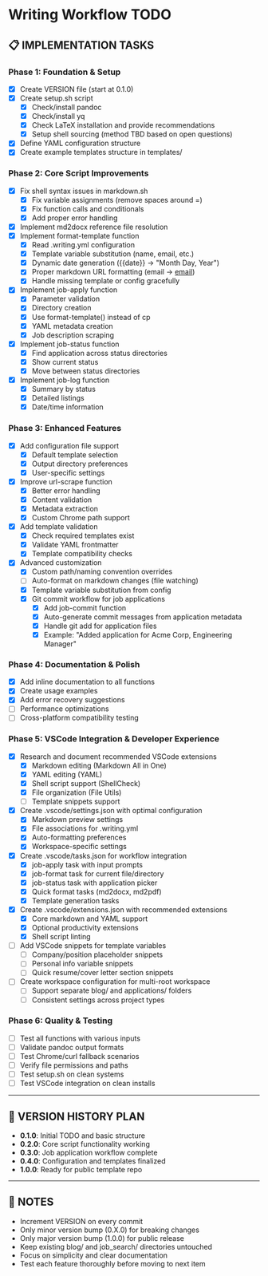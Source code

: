 # Writing Workflow TODO

## 📋 IMPLEMENTATION TASKS

### Phase 1: Foundation & Setup

- [x] Create VERSION file (start at 0.1.0)
- [x] Create setup.sh script
  - [x] Check/install pandoc
  - [x] Check/install yq
  - [x] Check LaTeX installation and provide recommendations
  - [x] Setup shell sourcing (method TBD based on open questions)
- [x] Define YAML configuration structure
- [x] Create example templates structure in templates/

### Phase 2: Core Script Improvements

- [x] Fix shell syntax issues in markdown.sh
  - [x] Fix variable assignments (remove spaces around =)
  - [x] Fix function calls and conditionals
  - [x] Add proper error handling
- [x] Implement md2docx reference file resolution
- [x] Implement format-template function
  - [x] Read .writing.yml configuration
  - [x] Template variable substitution (name, email, etc.)
  - [x] Dynamic date generation ({{date}} → "Month Day, Year")
  - [x] Proper markdown URL formatting (email → [email](mailto:email))
  - [x] Handle missing template or config gracefully
- [x] Implement job-apply function
  - [x] Parameter validation
  - [x] Directory creation
  - [x] Use format-template() instead of cp
  - [x] YAML metadata creation
  - [x] Job description scraping
- [x] Implement job-status function
  - [x] Find application across status directories
  - [x] Show current status
  - [x] Move between status directories
- [x] Implement job-log function
  - [x] Summary by status
  - [x] Detailed listings
  - [x] Date/time information

### Phase 3: Enhanced Features

- [x] Add configuration file support
  - [x] Default template selection
  - [x] Output directory preferences
  - [x] User-specific settings
- [x] Improve url-scrape function
  - [x] Better error handling
  - [x] Content validation
  - [x] Metadata extraction
  - [x] Custom Chrome path support
- [x] Add template validation
  - [x] Check required templates exist
  - [x] Validate YAML frontmatter
  - [x] Template compatibility checks
- [x] Advanced customization
  - [x] Custom path/naming convention overrides
  - [ ] Auto-format on markdown changes (file watching)
  - [x] Template variable substitution from config
  - [x] Git commit workflow for job applications
    - [x] Add job-commit function
    - [x] Auto-generate commit messages from application metadata
    - [x] Handle git add for application files
    - [x] Example: "Added application for Acme Corp, Engineering Manager"

### Phase 4: Documentation & Polish

- [x] Add inline documentation to all functions
- [x] Create usage examples
- [x] Add error recovery suggestions
- [ ] Performance optimizations
- [ ] Cross-platform compatibility testing

### Phase 5: VSCode Integration & Developer Experience

- [x] Research and document recommended VSCode extensions
  - [x] Markdown editing (Markdown All in One)
  - [x] YAML editing (YAML)
  - [x] Shell script support (ShellCheck)
  - [x] File organization (File Utils)
  - [ ] Template snippets support
- [x] Create .vscode/settings.json with optimal configuration
  - [x] Markdown preview settings
  - [x] File associations for .writing.yml
  - [x] Auto-formatting preferences
  - [x] Workspace-specific settings
- [x] Create .vscode/tasks.json for workflow integration
  - [x] job-apply task with input prompts
  - [x] job-format task for current file/directory
  - [x] job-status task with application picker
  - [x] Quick format tasks (md2docx, md2pdf)
  - [x] Template generation tasks
- [x] Create .vscode/extensions.json with recommended extensions
  - [x] Core markdown and YAML support
  - [x] Optional productivity extensions
  - [x] Shell script linting
- [ ] Add VSCode snippets for template variables
  - [ ] Company/position placeholder snippets
  - [ ] Personal info variable snippets
  - [ ] Quick resume/cover letter section snippets
- [ ] Create workspace configuration for multi-root workspace
  - [ ] Support separate blog/ and applications/ folders
  - [ ] Consistent settings across project types

### Phase 6: Quality & Testing

- [ ] Test all functions with various inputs
- [ ] Validate pandoc output formats
- [ ] Test Chrome/curl fallback scenarios
- [ ] Verify file permissions and paths
- [ ] Test setup.sh on clean systems
- [ ] Test VSCode integration on clean installs

---

## 🔄 VERSION HISTORY PLAN

- **0.1.0**: Initial TODO and basic structure
- **0.2.0**: Core script functionality working
- **0.3.0**: Job application workflow complete
- **0.4.0**: Configuration and templates finalized
- **1.0.0**: Ready for public template repo

---

## 📝 NOTES

- Increment VERSION on every commit
- Only minor version bump (0.X.0) for breaking changes
- Only major version bump (1.0.0) for public release
- Keep existing blog/ and job_search/ directories untouched
- Focus on simplicity and clear documentation
- Test each feature thoroughly before moving to next item
